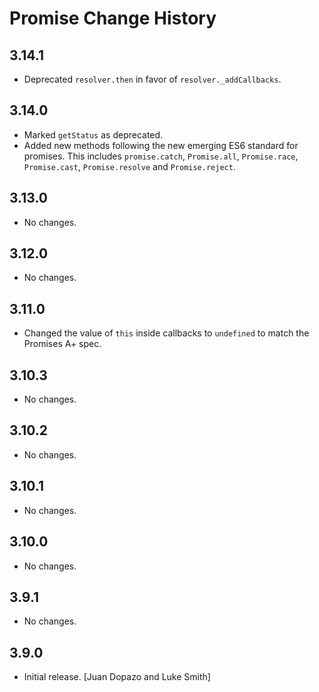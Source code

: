 Promise Change History
======================

3.14.1
------

* Deprecated `resolver.then` in favor of `resolver._addCallbacks`.

3.14.0
------

* Marked `getStatus` as deprecated.
* Added new methods following the new emerging ES6 standard for promises.
  This includes `promise.catch`, `Promise.all`, `Promise.race`, `Promise.cast`,
  `Promise.resolve` and `Promise.reject`.

3.13.0
------

* No changes.

3.12.0
------

* No changes.

3.11.0
------

* Changed the value of `this` inside callbacks to `undefined` to match the
  Promises A+ spec.

3.10.3
------

* No changes.

3.10.2
------

* No changes.


3.10.1
------

* No changes.

3.10.0
------

* No changes.

3.9.1
-----

* No changes.

3.9.0
-----

* Initial release. [Juan Dopazo and Luke Smith]
